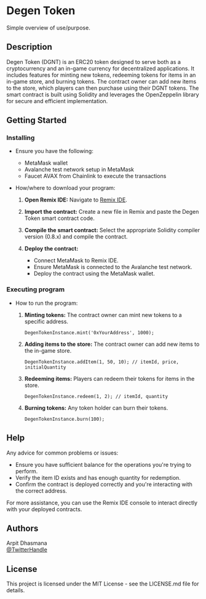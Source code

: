 # Degen Token

Simple overview of use/purpose.

## Description

Degen Token (DGNT) is an ERC20 token designed to serve both as a cryptocurrency and an in-game currency for decentralized applications. It includes features for minting new tokens, redeeming tokens for items in an in-game store, and burning tokens. The contract owner can add new items to the store, which players can then purchase using their DGNT tokens. The smart contract is built using Solidity and leverages the OpenZeppelin library for secure and efficient implementation.

## Getting Started

### Installing

* Ensure you have the following:
  - MetaMask wallet
  - Avalanche test network setup in MetaMask
  - Faucet AVAX from Chainlink to execute the transactions

* How/where to download your program:
  1. **Open Remix IDE:**
     Navigate to [Remix IDE](https://remix.ethereum.org/).

  2. **Import the contract:**
     Create a new file in Remix and paste the Degen Token smart contract code.

  3. **Compile the smart contract:**
     Select the appropriate Solidity compiler version (0.8.x) and compile the contract.

  4. **Deploy the contract:**
     - Connect MetaMask to Remix IDE.
     - Ensure MetaMask is connected to the Avalanche test network.
     - Deploy the contract using the MetaMask wallet.

### Executing program

* How to run the program:
  1. **Minting tokens:**
     The contract owner can mint new tokens to a specific address.
     ```
     DegenTokenInstance.mint('0xYourAddress', 1000);
     ```

  2. **Adding items to the store:**
     The contract owner can add new items to the in-game store.
     ```
     DegenTokenInstance.addItem(1, 50, 10); // itemId, price, initialQuantity
     ```

  3. **Redeeming items:**
     Players can redeem their tokens for items in the store.
     ```
     DegenTokenInstance.redeem(1, 2); // itemId, quantity
     ```

  4. **Burning tokens:**
     Any token holder can burn their tokens.
     ```
     DegenTokenInstance.burn(100);
     ```

## Help

Any advice for common problems or issues:
* Ensure you have sufficient balance for the operations you're trying to perform.
* Verify the item ID exists and has enough quantity for redemption.
* Confirm the contract is deployed correctly and you're interacting with the correct address.

For more assistance, you can use the Remix IDE console to interact directly with your deployed contracts.

## Authors

Arpit Dhasmana  
[@TwitterHandle](https://twitter.com/TwitterHandle)

## License

This project is licensed under the MIT License - see the LICENSE.md file for details.
